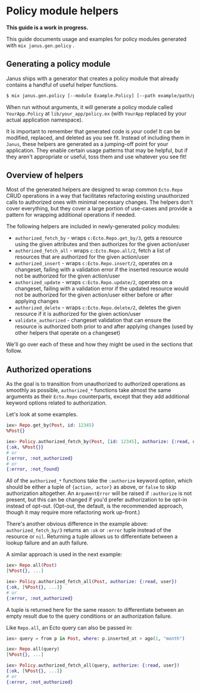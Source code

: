 # Policy module helpers

**This guide is a work in progress.**

This guide documents usage and examples for policy modules generated with `mix janus.gen.policy` .

## Generating a policy module

Janus ships with a generator that creates a policy module that already contains a handful of useful helper functions.

```sh
$ mix janus.gen.policy [--module Example.Policy] [--path example/path/policy.ex]
```

When run without arguments, it will generate a policy module called `YourApp.Policy` at `lib/your_app/policy.ex` (with `YourApp` replaced by your actual application namespace).

It is important to remember that generated code is _your_ code! It can be modified, replaced, and deleted as you see fit.
Instead of including them in `Janus`, these helpers are generated as a jumping-off point for your application.
They enable certain usage patterns that may be helpful, but if they aren't appropriate or useful, toss them and use whatever you see fit!

## Overview of helpers

Most of the generated helpers are designed to wrap common `Ecto.Repo` CRUD operations in a way that facilitates refactoring existing unauthorized calls to authorized ones with minimal necessary changes.
The helpers don't cover everything, but they cover a large portion of use-cases and provide a pattern for wrapping additional operations if needed.

The following helpers are included in newly-generated policy modules:

- `authorized_fetch_by` - wraps `c:Ecto.Repo.get_by/3`, gets a resource using the given attributes and then authorizes for the given action/user
- `authorized_fetch_all` - wraps `c:Ecto.Repo.all/2`, fetch a list of resources that are authorized for the given action/user
- `authorized_insert` - wraps `c:Ecto.Repo.insert/2`, operates on a changeset, failing with a validation error if the inserted resource would not be authorized for the given action/user
- `authorized_update` - wraps `c:Ecto.Repo.update/2`, operates on a changeset, failing with a validation error if the updated resource would not be authorized for the given action/user either before or after applying changes
- `authorized_delete` - wraps `c:Ecto.Repo.delete/2`, deletes the given resource if it is authorized for the given action/user
- `validate_authorized` - changeset validation that can ensure the resource is authorized both prior to and after applying changes (used by other helpers that operate on a changeset)

We'll go over each of these and how they might be used in the sections that follow.

## Authorized operations

As the goal is to transition from unauthorized to authorized operations as smoothly as possible, `authorized_*` functions take almost the same arguments as their `Ecto.Repo` counterparts, except that they add additional keyword options related to authorization.

Let's look at some examples.

```elixir
iex> Repo.get_by(Post, id: 12345)
%Post{}

iex> Policy.authorized_fetch_by(Post, [id: 12345], authorize: {:read, user})
{:ok, %Post{}}
# or
{:error, :not_authorized}
# or
{:error, :not_found}
```

All of the `authorized_*` functions take the `:authorize` keyword option, which should be either a tuple of `{action, actor}` as above, or `false` to skip authorization altogether.
An `ArgumentError` will be raised if `:authorize` is not present, but this can be changed if you'd prefer authorization to be opt-in instead of opt-out.
(Opt-out, the default, is the recommended approach, though it may require more refactoring work up-front.)

There's another obvious difference in the example above: `authorized_fetch_by/3` returns an `:ok` or `:error` tuple instead of the resource or `nil`.
Returning a tuple allows us to differentiate between a lookup failure and an auth failure.

A similar approach is used in the next example:

```elixir
iex> Repo.all(Post)
[%Post{}, ...]

iex> Policy.authorized_fetch_all(Post, authorize: {:read, user})
{:ok, [%Post{}, ...]}
# or
{:error, :not_authorized}
```

A tuple is returned here for the same reason: to differentiate between an empty result due to the query conditions or an authorization failure.

Like `Repo.all`, an Ecto query can also be passed in:

```elixir
iex> query = from p in Post, where: p.inserted_at > ago(1, "month")

iex> Repo.all(query)
[%Post{}, ...]

iex> Policy.authorized_fetch_all(query, authorize: {:read, user})
{:ok, [%Post{}, ...]}
# or
{:error, :not_authorized}
```

